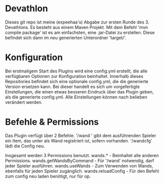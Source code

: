# Devathlon
Dieses git repo ist meine (expeehaa's) Abgabe zur ersten Runde des 3. Devathlons.
Es besteht aus einem Maven Projekt. Mit dem Befehl 'mvn compile package' ist es am einfachsten, eine .jar-Datei zu erstellen.
Diese befindet sich dann im neu generierten Unterordner 'target/'.

# Konfiguration
Bei erstmaligem Start des Plugins wird eine config.yml erstellt, die alle verfügbaren Optionen zur Konfiguration beinhaltet.
Innerhalb dieses Repositories befindet sich eine optionale config.yml, die die generierte Version ersetzen kann. Bei dieser handelt es sich um vorgefertigte Einstellungen, die einen etwas besseren Eindruck über das Plugin geben, als die generierte config.yml.
Alle Einstellungen können nach belieben verändert werden.

# Befehle & Permissions
Das Plugin verfügt über 2 Befehle.
'/wand <name>' gibt dem ausführenden Spieler ein Item, das unter <name> als Wand registriert ist, sofern vorhanden.
'/wandcfg' lädt die Config neu.

Insgesamt werden 3 Permissions benutzt.
wands.* - Beinhaltet alle anderen Permissions.
wands.getWandsByCommand - Für '/wand' notwendig, darf jeder Spieler ausführen.
wands.useWands - Zum Verwenden von Wands, ebenfalls für jeden Spieler zugänglich.
wands.reloadConfig - Für den Befehl zum config neu laden benötigt, nur für op.